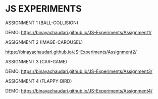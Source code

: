 # JS EXPERIMENTS

ASSIGNMENT 1 (BALL-COLLISION)

DEMO: https://binayachaudari.github.io/JS-Experiments/Assignment1/


ASSIGNMENT 2 (IMAGE-CAROUSEL)

https://binayachaudari.github.io/JS-Experiments/Assignment2/


ASSIGNMENT 3 (CAR-GAME)

DEMO: https://binayachaudari.github.io/JS-Experiments/Assignment3/


ASSIGNMENT 4 (FLAPPY-BIRD)

DEMO: https://binayachaudari.github.io/JS-Experiments/Assignment4/